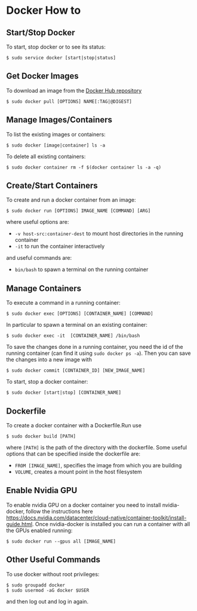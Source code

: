 # Docker How to

## Start/Stop Docker
To start, stop docker or to see its status:
```
$ sudo service docker [start|stop|status]
```

## Get Docker Images
To download an image from the <a href="https://hub.docker.com/search?type=image">Docker Hub repository</a>
```
$ sudo docker pull [OPTIONS] NAME[:TAG|@DIGEST]
```

## Manage Images/Containers
To list the existing images or containers:
```
$ sudo docker [image|container] ls -a
```

To delete all existing containers:
```
$ sudo docker container rm -f $(docker container ls -a -q)
```

## Create/Start Containers
To create and run a docker container from an image:
```
$ sudo docker run [OPTIONS] IMAGE_NAME [COMMAND] [ARG]
```
where useful options are:
- `-v host-src:container-dest` to mount host directories in the running container
- `-it` to run the container interactively

and useful commands are:
- `bin/bash` to spawn a terminal on the running container

## Manage Containers
To execute a command in a running container:
```
$ sudo docker exec [OPTIONS] [CONTAINER_NAME] [COMMAND]
```
In particular to spawn a terminal on an existing container:
```
$ sudo docker exec -it  [CONTAINER_NAME] /bin/bash
```

To save the changes done in a running container, you need the id of the running container (can find it using `sudo docker ps -a`). Then you can save the changes into a 
new image with
```
$ sudo docker commit [CONTAINER_ID] [NEW_IMAGE_NAME]
```

To start, stop a docker container:
```
$ sudo docker [start|stop] [CONTAINER_NAME]
```

## Dockerfile
To create a docker container with a Dockerfile.Run use 
```
$ sudo docker build [PATH]
```
where `[PATH]` is the path of the directory with the dockerfile.
Some useful options that can be specified inside the dockerfile are:
- `FROM [IMAGE_NAME]`, specifies the image from which you are building
- `VOLUME`, creates a mount point in the host filesystem

## Enable Nvidia GPU
To enable nvidia GPU on a docker container you need to install nvidia-docker,
follow the instructions here <a>https://docs.nvidia.com/datacenter/cloud-native/container-toolkit/install-guide.html</a>.
Once nvidia-docker is installed you can run a container with all the GPUs enabled 
running:
```
$ sudo docker run --gpus all [IMAGE_NAME]
```

## Other Useful Commands
To use docker without root privileges:
```
$ sudo groupadd docker
$ sudo usermod -aG docker $USER
```
and then log out and log in again.

